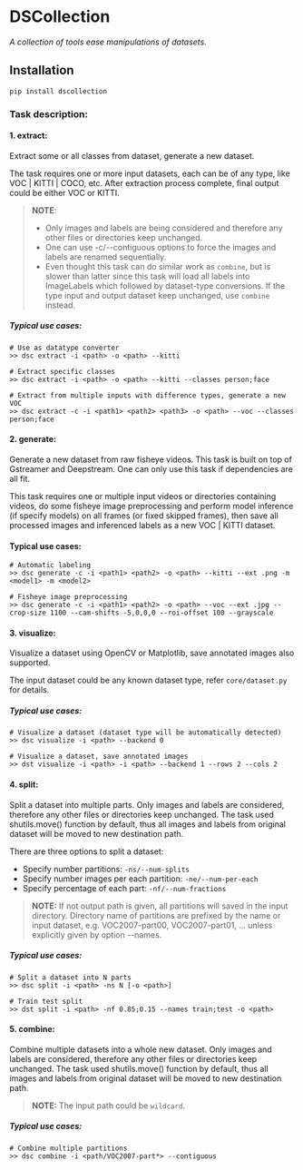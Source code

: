 # DSCollection

_A collection of tools ease manipulations of datasets._

## Installation
```shell
pip install dscollection
```

### Task description:

#### 1. **extract**:
Extract some or all classes from dataset, generate a new dataset.

    
The task requires one or more input datasets, each can be of any type, like VOC | KITTI | COCO, etc. 
After extraction process complete, final output could be either VOC or KITTI.

> **NOTE**:
>- Only images and labels are being considered and therefore any
    other files or directories keep unchanged.
>- One can use -c/--contiguous options to force the images and labels
    are renamed sequentially. 
>- Even thought this task can do similar work as `combine`, but is slower
  than latter since this task will load all labels into ImageLabels which
  followed by dataset-type conversions. If the type input and output dataset
  keep unchanged, use `combine` instead.

##### Typical use cases:
```shell
# Use as datatype converter
>> dsc extract -i <path> -o <path> --kitti

# Extract specific classes
>> dsc extract -i <path> -o <path> --kitti --classes person;face

# Extract from multiple inputs with difference types, generate a new VOC
>> dsc extract -c -i <path1> <path2> <path3> -o <path> --voc --classes person;face
```
    
#### 2. **generate:**
Generate a new dataset from raw fisheye videos. This task is built on top of
Gstreamer and Deepstream. One can only use this task if dependencies are all fit.

This task requires one or multiple input videos or directories containing videos,
do some fisheye image preprocessing and perform model inference (if specify models)
on all frames (or fixed skipped frames), then save all processed images and inferenced
labels as a new VOC | KITTI dataset.

#### Typical use cases:

```shell
# Automatic labeling
>> dsc generate -c -i <path1> <path2> -o <path> --kitti --ext .png -m <model1> -m <model2>

# Fisheye image preprocessing
>> dsc generate -c -i <path1> <path2> -o <path> --voc --ext .jpg --crop-size 1100 --cam-shifts -5,0,0,0 --roi-offset 100 --grayscale

```

    
#### 3. **visualize**:
Visualize a dataset using OpenCV or Matplotlib, save annotated images also supported.

The input dataset could be any known dataset type, refer `core/dataset.py` for details.

    
##### Typical use cases:
```shell
# Visualize a dataset (dataset type will be automatically detected)
>> dsc visualize -i <path> --backend 0

# Visualize a dataset, save annotated images
>> dst visualize -i <path> -i <path> --backend 1 --rows 2 --cols 2
```
    
#### 4. **split**:
Split a dataset into multiple parts. Only images and labels are considered, therefore
any other files or directories keep unchanged. The task used shutils.move() function
by default, thus all images and labels from original dataset will be moved to new
destination path.

There are three options to split a dataset:
- Specify number partitions: `-ns/--num-splits`
- Specify number images per each partition: `-ne/--num-per-each`
- Specify percentage of each part: `-nf/--num-fractions`

> **NOTE:** 
If not output path is given, all partitions will saved in the input directory.
Directory name of partitions are prefixed by the name or input dataset, e.g.
VOC2007-part00, VOC2007-part01, ...
unless explicitly given by option --names.

##### Typical use cases:
```shell
# Split a dataset into N parts
>> dsc split -i <path> -ns N [-o <path>]

# Train test split
>> dst split -i <path> -nf 0.85;0.15 --names train;test -o <path>
```
  
#### 5. **combine**:
Combine multiple datasets into a whole new dataset. Only images and labels are
considered, therefore any other files or directories keep unchanged. The task
used shutils.move() function by default, thus all images and labels from original
dataset will be moved to new destination path.

> **NOTE:**
The input path could be `wildcard`.

##### Typical use cases:
```shell
# Combine multiple partitions
>> dsc combine -i <path/VOC2007-part*> --contiguous
```
